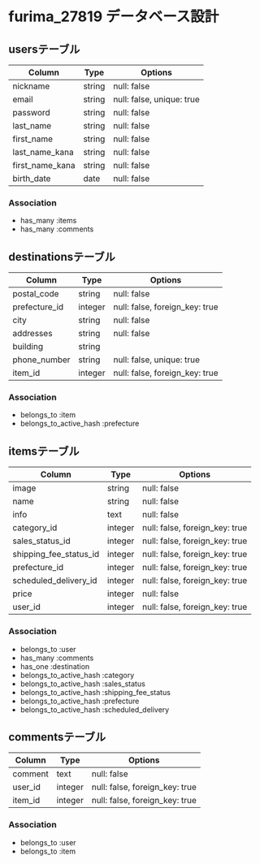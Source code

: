 # furima_27819 データベース設計

## usersテーブル
|Column|Type|Options|
|------|----|-------|
|nickname|string|null: false|
|email|string|null: false, unique: true|
|password|string|null: false|
|last_name|string|null: false|
|first_name|string|null: false|
|last_name_kana|string|null: false|
|first_name_kana|string|null: false|
|birth_date|date|null: false|
### Association
- has_many :items
- has_many :comments

## destinationsテーブル
|Column|Type|Options|
|------|----|-------|
|postal_code|string|null: false|
|prefecture_id|integer|null: false, foreign_key: true|
|city|string|null: false|
|addresses|string|null: false|
|building|string|
|phone_number|string|null: false, unique: true|
|item_id|integer|null: false, foreign_key: true|
### Association
- belongs_to :item
- belongs_to_active_hash :prefecture

## itemsテーブル
|Column|Type|Options|
|------|----|-------|
|image|string|null: false|
|name|string|null: false|
|info|text|null: false|
|category_id|integer|null: false, foreign_key: true|
|sales_status_id|integer|null: false, foreign_key: true|
|shipping_fee_status_id|integer|null: false, foreign_key: true|
|prefecture_id|integer|null: false, foreign_key: true|
|scheduled_delivery_id|integer|null: false, foreign_key: true|
|price|integer|null: false|
|user_id|integer|null: false, foreign_key: true|
### Association
- belongs_to :user
- has_many :comments
- has_one :destination
- belongs_to_active_hash :category
- belongs_to_active_hash :sales_status
- belongs_to_active_hash :shipping_fee_status
- belongs_to_active_hash :prefecture
- belongs_to_active_hash :scheduled_delivery

## commentsテーブル
|Column|Type|Options|
|------|----|-------|
|comment|text|null: false|
|user_id|integer|null: false, foreign_key: true|
|item_id|integer|null: false, foreign_key: true|
### Association
- belongs_to :user
- belongs_to :item